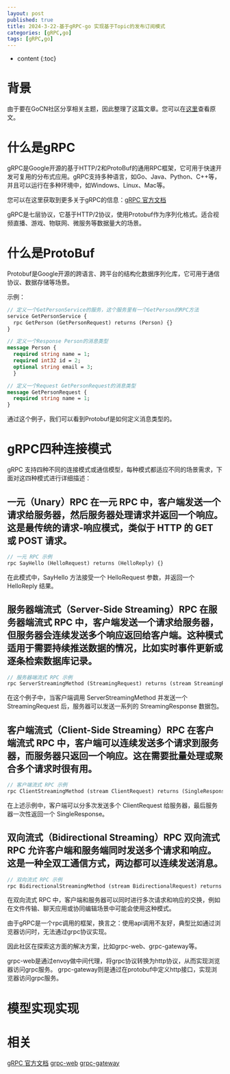 ```yaml
---
layout: post
published: true
title: 2024-3-22-基于gRPC-go 实现基于Topic的发布订阅模式
categories: [gRPC,go]
tags: [gRPC,go]
---
```

* content
{:toc}


# 背景

由于要在GoCN社区分享相关主题，因此整理了这篇文章。您可以在[这里](https://github.com/zackzhangkai/grpc-pubsub-example/blob/main/docs/%E5%89%AF%E6%9C%AC2_3_1_gocn-%E5%BC%A0%E5%87%AF-%E5%9F%BA%E4%BA%8EgRPC%20go%E5%AE%9E%E7%8E%B0%E6%B6%88%E6%81%AF%E5%8F%91%E5%B8%83%E8%AE%A2%E9%98%85.pdf)查看原文。

# 什么是gRPC

gRPC是Google开源的基于HTTP/2和ProtoBuf的通用RPC框架，它可用于快速开发可复用的分布式应用。gRPC支持多种语言，如Go、Java、Python、C++等，并且可以运行在多种环境中，如Windows、Linux、Mac等。

您可以在这里获取到更多关于gRPC的信息：[gRPC 官方文档](https://grpc.io/)

gRPC是七层协议，它基于HTTP/2协议，使用Protobuf作为序列化格式。适合视频直播、游戏、物联网、微服务等数据量大的场景。

# 什么是ProtoBuf

Protobuf是Google开源的跨语言、跨平台的结构化数据序列化库，它可用于通信协议、数据存储等场景。

示例：

```protobuf
// 定义一个GetPersonService的服务，这个服务里有一个GetPerson的RPC方法
service GetPersonService {
  rpc GetPerson (GetPersonRequest) returns (Person) {}
}

// 定义一个Response Person的消息类型
message Person {
  required string name = 1;
  required int32 id = 2;
  optional string email = 3;
  }

// 定义一个Request GetPersonRequest的消息类型
message GetPersonRequest {
  required string name = 1;
}
```

通过这个例子，我们可以看到Protobuf是如何定义消息类型的。


# gRPC四种连接模式

gRPC 支持四种不同的连接模式或通信模型，每种模式都适应不同的场景需求，下面对这四种模式进行详细描述：

## 一元（Unary）RPC 在一元 RPC 中，客户端发送一个请求给服务器，然后服务器处理请求并返回一个响应。这是最传统的请求-响应模式，类似于 HTTP 的 GET 或 POST 请求。

```Protobuf
// 一元 RPC 示例
rpc SayHello (HelloRequest) returns (HelloReply) {}
```

在此模式中，SayHello 方法接受一个 HelloRequest 参数，并返回一个 HelloReply 结果。

## 服务器端流式（Server-Side Streaming）RPC 在服务器端流式 RPC 中，客户端发送一个请求给服务器，但服务器会连续发送多个响应返回给客户端。这种模式适用于需要持续推送数据的情况，比如实时事件更新或逐条检索数据库记录。

```Protobuf
// 服务器端流式 RPC 示例
rpc ServerStreamingMethod (StreamingRequest) returns (stream StreamingResponse) {}
```

在这个例子中，当客户端调用 ServerStreamingMethod 并发送一个 StreamingRequest 后，服务器可以发送一系列的 StreamingResponse 数据包。

## 客户端流式（Client-Side Streaming）RPC 在客户端流式 RPC 中，客户端可以连续发送多个请求到服务器，而服务器只返回一个响应。这在需要批量处理或聚合多个请求时很有用。

```Protobuf
// 客户端流式 RPC 示例
rpc ClientStreamingMethod (stream ClientRequest) returns (SingleResponse) {}
```
在上述示例中，客户端可以分多次发送多个 ClientRequest 给服务器，最后服务器一次性返回一个 SingleResponse。

## 双向流式（Bidirectional Streaming）RPC 双向流式 RPC 允许客户端和服务端同时发送多个请求和响应。这是一种全双工通信方式，两边都可以连续发送消息。

```Protobuf
// 双向流式 RPC 示例
rpc BidirectionalStreamingMethod (stream BidirectionalRequest) returns (stream BidirectionalResponse) {}
```
在双向流式 RPC 中，客户端和服务器可以同时进行多次请求和响应的交换，例如在文件传输、聊天应用或协同编辑场景中可能会使用这种模式。

由于gRPC是一个rpc调用的框架，换言之：使用api调用不友好，典型比如通过浏览器访问时，无法通过grpc协议实现。

因此社区在探索这方面的解决方案，比如grpc-web、grpc-gateway等。

grpc-web是通过envoy做中间代理，将grpc协议转换为http协议，从而实现浏览器访问grpc服务。
grpc-gateway则是通过在protobuf中定义http接口，实现浏览器访问grpc服务。

# 模型实现实现



# 相关

[gRPC 官方文档](https://github.com/grpc/grpc-go/tree/master/examples/route_guide)
[grpc-web](https://github.com/grpc/grpc-web/blob/master/net/grpc/gateway/examples/helloworld/README.md)
[grpc-gateway](https://github.com/grpc-ecosystem/grpc-gateway/blob/main/README.md)

